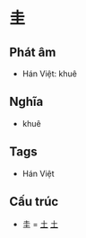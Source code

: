 # 圭

## Phát âm
* Hán Việt: khuê

## Nghĩa
* khuê

## Tags
* Hán Việt

## Cấu trúc
* 圭 = [土](土.md) [土](土.md)

<script>window.HANZI_FIELD='圭';</script>